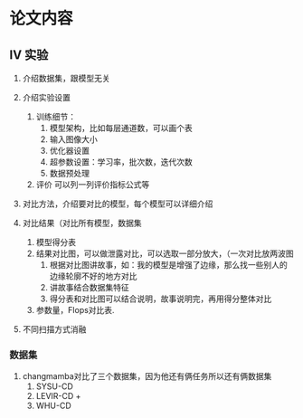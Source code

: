 # 论文内容 
## IV 实验
1. 介绍数据集，跟模型无关
2. 介绍实验设置
	1. 训练细节：
		1. 模型架构，比如每层通道数，可以画个表
		2. 输入图像大小
		3. 优化器设置
		4. 超参数设置：学习率，批次数，迭代次数
		5. 数据预处理
	2. 评价
		可以列一列评价指标公式等
3. 对比方法，介绍要对比的模型，每个模型可以详细介绍
4. 对比结果（对比所有模型，数据集
	1. 模型得分表
	2. 结果对比图，可以做泄露对比，可以选取一部分放大，（一次对比放两波图
		1. 根据对比图讲故事，如：我的模型是增强了边缘，那么找一些别人的边缘轮廓不好的地方对比
		2. 讲故事结合数据集特征
		3. 得分表和对比图可以结合说明，故事说明完，再用得分整体对比
	3. 参数量，Flops对比表.
	
5. 不同扫描方式消融
### 数据集
1. changmamba对比了三个数据集，因为他还有俩任务所以还有俩数据集
	1. SYSU-CD
	2. LEVIR-CD +
	3. WHU-CD

